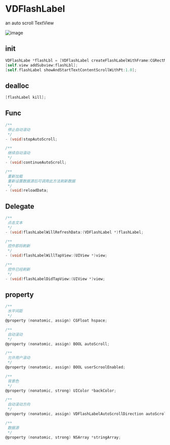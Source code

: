 # VDFlashLabel
an auto scroll TextView

![image](https://github.com/vvard3n/VDFlashLabel/demoSource/master/demo.gif)

## init

```objective-c
VDFlashLabe *flashLbl = [VDFlashLabel createFlashLabelWithFrame:CGRectMake(0, 64, [UIScreen mainScreen].bounds.size.width, 40) hspace:10 stringArray:strArr];
[self.view addSubview:flashLbl];
[self.flashLabel showAndStartTextContentScrollWithPt:1.0];
```

## dealloc

```objective-c
[flashLabel kill];
```

## Func

```objective-c
/**
 停止自动滚动
 */
- (void)stopAutoScroll;

/**
 继续自动滚动
 */
- (void)continueAutoScroll;

/**
 重新加载
 重新设置数据源后可调用此方法刷新数据
 */
- (void)reloadData;
```



## Delegate

```objective-c
/**
 点击文本
 */
- (void)flashLabelWillRefreshData:(VDFlashLabel *)flashLabel;

/**
 控件即将刷新
 */
- (void)flashLabelWillTapView:(UIView *)view;

/**
 控件已经刷新
 */
- (void)flashLabelDidTapView:(UIView *)view;
```



## property

```objective-c
/**
 水平间距
 */
@property (nonatomic, assign) CGFloat hspace;

/**
 自动滚动
 */
@property (nonatomic, assign) BOOL autoScroll;

/**
 允许用户滚动
 */
@property (nonatomic, assign) BOOL userScroolEnabled;

/**
 背景色
 */
@property (nonatomic, strong) UIColor *backColor;

/**
 自动滚动方向
 */
@property (nonatomic, assign) VDFlashLabelAutoScrollDirection autoScrollDirection;

/**
 数据源
 */
@property (nonatomic, strong) NSArray *stringArray;
```

